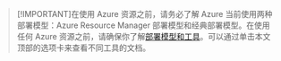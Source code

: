 >[!IMPORTANT]在使用 Azure 资源之前，请务必了解 Azure 当前使用两种部署模型：Azure Resource Manager 部署模型和经典部署模型。在使用任何 Azure 资源之前，请确保你了解[部署模型和工具](../articles/azure-classic-rm.md)。可以通过单击本文顶部的选项卡来查看不同工具的文档。

<!---HONumber=Mooncake_1017_2016-->